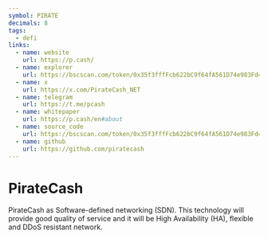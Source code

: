 ```yaml
---
symbol: PIRATE
decimals: 8
tags:
  - defi
links:
  - name: website
    url: https://p.cash/
  - name: explorer
    url: https://bscscan.com/token/0x35f3fffFcb622bC9f64fA561D74e983Fd488D90c
  - name: x
    url: https://x.com/PirateCash_NET
  - name: telegram
    url: https://t.me/pcash
  - name: whitepaper
    url: https://p.cash/en#about
  - name: source_code
    url: https://bscscan.com/token/0x35f3fffFcb622bC9f64fA561D74e983Fd488D90c#code
  - name: github
    url: https://github.com/piratecash
---
```


# PirateCash

PirateCash as Software-defined networking (SDN). This technology will provide good quality of service and it will be High Availability (HA), flexible and DDoS resistant network.
